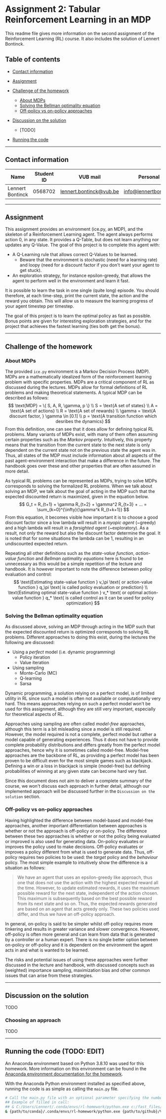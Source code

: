 # Assignment 2: Tabular Reinforcement Learning in an MDP

This readme file gives more information on the second assignment of the Reinforcement Learning (RL) course. It also includes the solution of Lennert Bontinck.

## Table of contents

- [Contact information](#contact-information)
- [Assignment](#assignment)
- [Challenge of the homework](#challenge-of-the-homework)
   - [About MDPs](#about-mdps)
   - [Solving the Bellman optimality equation](#solving-the-bellman-optimality-equation)
   - [Off-policy vs on-policy approaches](#off-policy-vs-on-policy-approaches)

- [Discussion on the solution](#discussion-on-the-solution)
   - [TODO]
- [Running the code](#running-the-code)

<hr>


## Contact information

| Name             | Student ID | VUB mail                                                  | Personal mail                                               |
| ---------------- | ---------- | --------------------------------------------------------- | ----------------------------------------------------------- |
| Lennert Bontinck | 0568702    | [lennert.bontinck@vub.be](mailto:lennert.bontinck@vub.be) | [info@lennertbontinck.com](mailto:info@lennertbontinck.com) |

<hr>


## Assignment

This assignment provides an environment (ice.py, an MDP), and the skeleton of a Reinforcement Learning agent. The agent always performs action 0, in any state. It provides a Q-Table, but does not learn anything nor updates any Q-Value. The goal of this project is to complete this agent with:

- A Q-Learning rule that allows correct Q-Values to be learned.
   - Beware that the environment is stochastic (need for a learning rate) and loopy (need for a discount factor if you don't want your agent to get stuck).
- An exploration strategy, for instance epsilon-greedy, that allows the agent to perform well in the environment and learn it fast.

It is possible to learn the task in one single (quite long) episode. You should therefore, at each time-step, print the current state, the action and the reward you obtain. This will allow us to measure the learning progress of your agent timestep per timestep.

The goal of this project is to learn the optimal policy as fast as possible. Bonus points are given for interesting exploration strategies, and for the project that achieves the fastest learning (ties both get the bonus).


<hr>


## Challenge of the homework

### About MDPs

The provided `ice.py` environment is a Markov Decision Process (MDP). MDPs are a mathematically idealized form of the reinforcement learning problem with specific properties. MDPs are a critical component of RL as discussed during the lectures. MDPs allow for formal definitions of RL problems and making theoretical statements. A typical MDP can be described as follows:
$$
\text{MDP} = \{ S, A, R, \gamma, p \}
\\
S = \text{A set of states}
\\
A = \text{A set of actions}
\\
R = \text{A set of rewards}
\\
\gamma = \text{A discount factor, } \gamma \in [0.1]
\\
p = \text{A transition function which desribes the dynamics}
$$
From this definition, one can see that it does allow for defining typical RL problems. Many variants of MDPs exist, with many of them often assuming certain properties such as the *Markov property*. Intuitively, this property means that the transition from the current state to the next state is only dependent on the current state not on the previous state the agent was in. Thus, all states of the MDP must include information about all aspects of the past agent-environment interaction that make a difference in the future. The handbook goes over these and other properties that are often assumed in more detail.

As typical RL problems can be represented as MDPs, trying to solve MDPs corresponds to solving the formalized RL problems. When we talk about solving an MDP, we talk about the goal of acting in the MDP such that the expected discounted return is maximized, given in the equation below.
$$
G_t = R_{t+1} + \gamma R_{t+2} + \gamma^2 R_{t+3} + ... = \sum_{k=0}^{\infty}{\gamma^k R_{t+k+1}}
$$
From this equation, it becomes visible how important it is to choose a good discount factor since a low lambda will result in a *myopic agent* (~greedy) and a high lambda will result in a *farsighted agent* (~exploratory). As a result, not only the reward but also the discount factor determine the goal. It is noted that for some situations the lambda can be 1, resulting in an undiscounted expected return.

Repeating all other definitions such as the *state-value function*, *action-value function* and *Bellman optimality equations* here is found to be unnecessary as this would be a simple repetition of the lecture and handbook. It is however important to note the difference between policy evaluation and control:
$$
\text{Estimating state-value function } v_\pi \text{ or action-value function } q_\pi  \text{ is called policy evaluation or prediction}
\\
\text{Estimating optimal state-value function } v_* \text{ or optimal action-value function } q_*  \text{ is called control as it can be used for policy optimization}
$$


### Solving the Bellman optimality equation

As discussed above, solving an MDP through acting in the MDP such that the expected discounted return is optimized corresponds to solving RL problems. Different approaches to doing this exist, during the lectures the following are discussed:

- Using a *perfect* model (i.e. dynamic programming)
   - Policy iteration
   - Value iteration
- Using sampling
   - Monte-Carlo (MC)
   - Q-learning
   - Sarsa

Dynamic programming, a solution relying on a perfect model, is of limited utility in RL since such a model is often not available or computationally very hard. This means approaches relying on such a perfect model won't be used for this assignment, although they are still very important, especially for theoretical aspects of RL.

Approaches using sampling are often called *model-free* approaches, although this term is a bit misleading since a model is still required. However, the model required is not a complete, perfect model but rather a model capable of generating experiences. Thus it does not have to provide complete probability distributions and differs greatly from the perfect model approaches, hence why it is sometimes called model-free. Model-free approaches are the backbone of RL, as providing a perfect model has been proven to be difficult even for the most simple games such as blackjack. Defining a win or a loss in blackjack is simple (model-free) but defining probabilities of winning at any given state can become hard very fast. 

Since this document does not aim to deliver a complete summary of the course, we won't discuss each approach in further detail, although our implemented approach will be discussed further in the `Discussion on the solution` section.

### Off-policy vs on-policy approaches

Having highlighted the difference between model-based and model-free approaches, another important differentiation between approaches is whether or not the approach is off-policy or on-policy. The difference between these two approaches is whether or not the policy being evaluated or improved is also used for generating data. On-policy evaluates or improves the policy used to make decisions. Off-policy evaluates or improves a policy different from what is used to generate data. Thus, off-policy requires two policies to be used: the *target* policy and the *behaviour* policy. The most simple example to intuitively show the difference is a situation as follows:

> We have an agent that uses an epsilon-greedy like approach, thus one that does not use the action with the highest expected reward all the time. However, to update estimated rewards, it uses the maximum possible reward for the next state, independent of the action chosen. This maximum is subsequently based on the best possible reward from its next state and so on. Thus, the expected rewards generated are based on an agent that acts greedy only. These two policies used differ, and thus we have an off-policy approach.

In general, on-policy is said to be simpler whilst off-policy requires more tinkering and results in greater variance and slower convergence. However, off-policy is often more general and can learn from data that is generated by a controller or a human expert. There is no single better option between on-policy or off-policy and it is dependent on the environment the agent acts in and what is wanted to be learned.

The risks and potential issues of using these approaches were further discussed in the lecture and handbook, with discussed concepts such as (weighted) importance sampling, maximization bias and other common issues that can arise from these strategies.


<hr>


## Discussion on the solution

TODO

### Choosing an approach

TODO




<hr>


## Running the code (TODO: EDIT)

An Anaconda environment based on Python 3.8.10 was used for this homework. More information on this environment can be found in the [Anaconda environment documentation for the homework](../../documentation/README.md).

With the Anaconda Python environment installed as specified above, running the code is as simple as calling the `main.py` file.

```bash
# Call the main.py file with an optional parameter specifying the number of timesteps to take
## Example of filled in call:
## & C:/Users/Lennert/.conda/envs/rl-homework/python.exe c:/fast_files/GitHub/VUB-RL/homework/2-tab_mdp/main.py
& {path/to/conda}/.conda/envs/rl-homework/python.exe {path/to/github}/VUB-RL/homework/2-tab_mdp/main.py
```

